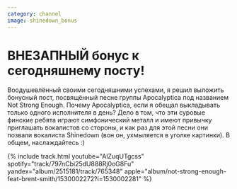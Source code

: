```yaml
---
category: channel
image: shinedown_bonus
---
```

# ВНЕЗАПНЫЙ бонус к сегодняшнему посту!

Воодушевлённый своими сегодняшними успехами, я решил выложить бонусный пост,
посвящённый песне группы Apocalyptica под названием Not Strong Enough.
Почему Apocalyptica, если я обещал выкладывать только одного исполнителя в день?
Дело в том, что эти суровые финские ребята играют симфонический металл
и имеют привычку приглашать вокалистов со стороны, и как раз для этой песни
они позвали вокалиста Shinedown (вон он, ухмыляется в уголке картинки). В общем, наслаждайтесь :)

{% include track.html
youtube="AlZuqUTgcss"
spotify="track/797nCbi25dU888Rj0oG8Fu"
yandex="album/2515181/track/765348"
apple="album/not-strong-enough-feat-brent-smith/1530002272?i=1530002281"
%}
